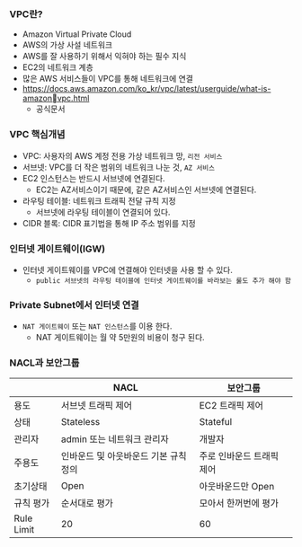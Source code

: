 
### VPC란?
- Amazon Virtual Private Cloud
- AWS의 가상 사설 네트워크
- AWS를 잘 사용하기 위해서 익혀야 하는 필수 지식
- EC2의 네트워크 계층
- 많은 AWS 서비스들이 VPC를 통해 네트워크에 연결
- https://docs.aws.amazon.com/ko_kr/vpc/latest/userguide/what-is-amazonvpc.html
  - 공식문서

### VPC 핵심개념
- VPC: 사용자의 AWS 계정 전용 가상 네트워크 망, `리전 서비스`
- 서브넷: VPC를 더 작은 범위의 네트워크 나눈 것, `AZ 서비스`
- EC2 인스턴스는 반드시 서브넷에 연결된다.
  - EC2는 AZ서비스이기 때문에, 같은 AZ서비스인 서브넷에 연결된다.
- 라우팅 테이블: 네트워크 트래픽 전달 규칙 지정
  - 서브넷에 라우팅 테이블이 연결되어 있다.
- CIDR 블록: CIDR 표기법을 통해 IP 주소 범위를 지정

### 인터넷 게이트웨이(IGW)
- 인터넷 게이트웨이를 VPC에 연결해야 인터넷을 사용 할 수 있다.
  - `public 서브넷의 라우팅 테이블에 인터넷 게이트웨이를 바라보는 룰도 추가 해야 함`

### Private Subnet에서 인터넷 연결
- `NAT 게이트웨이` 또는 `NAT 인스턴스`를 이용 한다.
  - NAT 게이트웨이는 월 약 5만원의 비용이 청구 된다.

### NACL과 보안그룹
| | NACL	 | 보안그룹 |
| --- | --- | --- |
| 용도 | 서브넷 트래픽 제어 | EC2 트래픽 제어 |
| 상태 | Stateless | Stateful |
| 관리자 | admin 또는 네트워크 관리자 | 개발자 |
| 주용도 | 인바운드 및 아웃바운드 기본 규칙 정의 | 주로 인바운드 트래픽 제어 |
| 초기상태 | Open | 아웃바운드만 Open |
| 규칙 평가 | 순서대로 평가 | 모아서 한꺼번에 평가 |
| Rule Limit | 20 | 60 |

